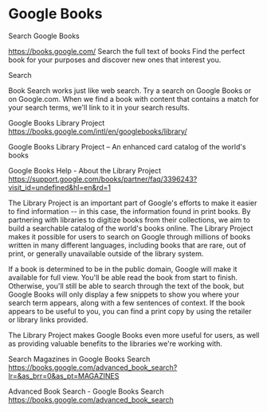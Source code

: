 # Google Books  




Search Google Books


https://books.google.com/
Search the full text of books
Find the perfect book for your purposes and discover new ones that interest you.

Search

Book Search works just like web search. Try a search on Google Books or on Google.com. When we find a book with content that contains a match for your search terms, we'll link to it in your search results.


Google Books Library Project
https://books.google.com/intl/en/googlebooks/library/

Google Books Library Project – An enhanced card catalog of the world's books



Google Books Help - About the Library Project
https://support.google.com/books/partner/faq/3396243?visit_id=undefined&hl=en&rd=1

The Library Project is an important part of Google's efforts to make it easier to find information -- in this case, the information found in print books. By partnering with libraries to digitize books from their collections, we aim to build a searchable catalog of the world's books online. The Library Project makes it possible for users to search on Google through millions of books written in many different languages, including books that are rare, out of print, or generally unavailable outside of the library system.

If a book is determined to be in the public domain, Google will make it available for full view. You'll be able read the book from start to finish. Otherwise, you'll still be able to search through the text of the book, but Google Books will only display a few snippets to show you where your search term appears, along with a few sentences of context. If the book appears to be useful to you, you can find a print copy by using the retailer or library links provided.

The Library Project makes Google Books even more useful for users, as well as providing valuable benefits to the libraries we're working with.

Search Magazines in Google Books Search
https://books.google.com/advanced_book_search?lr=&as_brr=0&as_pt=MAGAZINES


Advanced Book Search - Google Books Search
https://books.google.com/advanced_book_search
